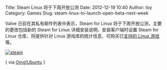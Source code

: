 Title: Steam Linux 将于下周开放公测
Date: 2012-12-19 10:40
Author: toy
Category: Games
Slug: steam-linux-to-launch-open-beta-next-week

Valve 日前在其私有邮件列表中表示，Steam for Linux
将于下周开放公测，主要的更改包括新的 Steam for Linux
详细安装说明、安装客户端时设置 Steam for Linux 仓库、将提供针对 Linux
游戏库的统计信息、可购买已[支持的 Linux 游戏][s]等。

[![steam](http://lt-file.b0.upaiyun.com/files/2012/12/steambeta-thumb.jpg)](http://lt-file.b0.upaiyun.com/files/2012/12/steambeta.jpg)

[s]: https://support.steampowered.com/kb\_article.php?ref=8495-OKZC-0159

{ via
[Omg!Ubuntu](http://www.omgubuntu.co.uk/2012/12/steam-linux-to-launch-open-beta-next-week)
}
